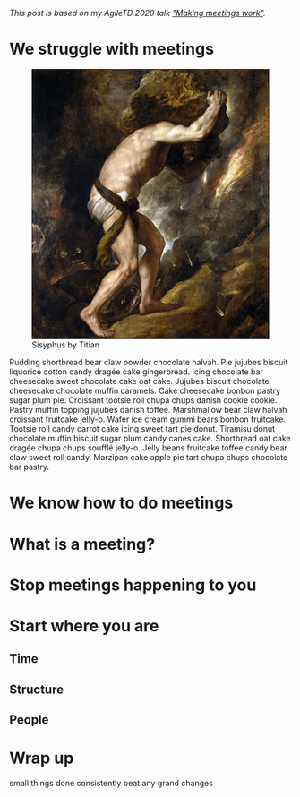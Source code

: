 <!--
.. title: Making meetings work
.. slug: making-meetings-work
.. date: 2023-05-22 14:57:25 UTC+02:00
.. tags: 
.. category: 
.. link: 
.. description: 
.. type: text
-->

*This post is based on my AgileTD 2020 talk ["Making meetings work"](https://smallsheds.garden/slides/atd2020-making-meetings-work.html#/).*

<!-- TEASER_END -->

# We struggle with meetings

<div class="row">
	<div class="col-md-4">
		<figure class="figure">
			<img src="/images/2023/making-meetings-work/902px-Punishment_sisyph.jpg" class="figure-img img-fluid rounded"
			alt="Sisyphus by Titian"/>
			<figcaption class="figure-caption text-center">Sisyphus by Titian</figcaption>
		</figure>
	</div>
	<div class="col-md-8">
			<p style="margin-top:10px">Pudding shortbread bear claw powder chocolate halvah. Pie jujubes biscuit liquorice cotton candy dragée cake gingerbread. Icing chocolate bar cheesecake sweet chocolate cake oat cake. Jujubes biscuit chocolate cheesecake chocolate muffin caramels. Cake cheesecake bonbon pastry sugar plum pie. Croissant tootsie roll chupa chups danish cookie cookie. Pastry muffin topping jujubes danish toffee. Marshmallow bear claw halvah croissant fruitcake jelly-o. Wafer ice cream gummi bears bonbon fruitcake. Tootsie roll candy carrot cake icing sweet tart pie donut. Tiramisu donut chocolate muffin biscuit sugar plum candy canes cake. Shortbread oat cake dragée chupa chups soufflé jelly-o. Jelly beans fruitcake toffee candy bear claw sweet roll candy. Marzipan cake apple pie tart chupa chups chocolate bar pastry.</p>
	</div>
</div>


# We know how to do meetings


# What is a meeting?


# Stop meetings happening to you


# Start where you are

## Time

## Structure

## People


# Wrap  up

small things done consistently beat any grand changes
